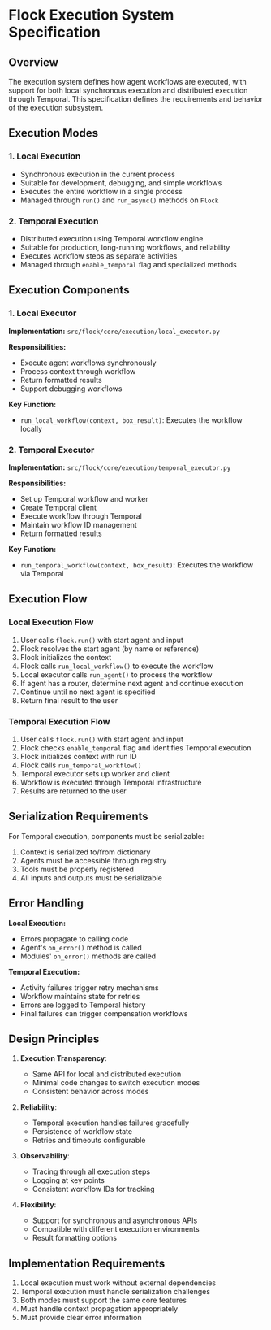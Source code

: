 # Flock Execution System Specification

## Overview
The execution system defines how agent workflows are executed, with support for both local synchronous execution and distributed execution through Temporal. This specification defines the requirements and behavior of the execution subsystem.

## Execution Modes

### 1. Local Execution
- Synchronous execution in the current process
- Suitable for development, debugging, and simple workflows
- Executes the entire workflow in a single process
- Managed through `run()` and `run_async()` methods on `Flock`

### 2. Temporal Execution
- Distributed execution using Temporal workflow engine
- Suitable for production, long-running workflows, and reliability
- Executes workflow steps as separate activities
- Managed through `enable_temporal` flag and specialized methods

## Execution Components

### 1. Local Executor

**Implementation:** `src/flock/core/execution/local_executor.py`

**Responsibilities:**
- Execute agent workflows synchronously
- Process context through workflow
- Return formatted results
- Support debugging workflows

**Key Function:**
- `run_local_workflow(context, box_result)`: Executes the workflow locally

### 2. Temporal Executor

**Implementation:** `src/flock/core/execution/temporal_executor.py`

**Responsibilities:**
- Set up Temporal workflow and worker
- Create Temporal client
- Execute workflow through Temporal
- Maintain workflow ID management
- Return formatted results

**Key Function:**
- `run_temporal_workflow(context, box_result)`: Executes the workflow via Temporal

## Execution Flow

### Local Execution Flow
1. User calls `flock.run()` with start agent and input
2. Flock resolves the start agent (by name or reference)
3. Flock initializes the context
4. Flock calls `run_local_workflow()` to execute the workflow
5. Local executor calls `run_agent()` to process the workflow
6. If agent has a router, determine next agent and continue execution
7. Continue until no next agent is specified
8. Return final result to the user

### Temporal Execution Flow
1. User calls `flock.run()` with start agent and input
2. Flock checks `enable_temporal` flag and identifies Temporal execution
3. Flock initializes context with run ID
4. Flock calls `run_temporal_workflow()`
5. Temporal executor sets up worker and client
6. Workflow is executed through Temporal infrastructure
7. Results are returned to the user

## Serialization Requirements

For Temporal execution, components must be serializable:
1. Context is serialized to/from dictionary
2. Agents must be accessible through registry
3. Tools must be properly registered
4. All inputs and outputs must be serializable

## Error Handling

**Local Execution:**
- Errors propagate to calling code
- Agent's `on_error()` method is called
- Modules' `on_error()` methods are called

**Temporal Execution:**
- Activity failures trigger retry mechanisms
- Workflow maintains state for retries
- Errors are logged to Temporal history
- Final failures can trigger compensation workflows

## Design Principles

1. **Execution Transparency**:
   - Same API for local and distributed execution
   - Minimal code changes to switch execution modes
   - Consistent behavior across modes

2. **Reliability**:
   - Temporal execution handles failures gracefully
   - Persistence of workflow state
   - Retries and timeouts configurable

3. **Observability**:
   - Tracing through all execution steps
   - Logging at key points
   - Consistent workflow IDs for tracking

4. **Flexibility**:
   - Support for synchronous and asynchronous APIs
   - Compatible with different execution environments
   - Result formatting options

## Implementation Requirements

1. Local execution must work without external dependencies
2. Temporal execution must handle serialization challenges
3. Both modes must support the same core features
4. Must handle context propagation appropriately
5. Must provide clear error information 